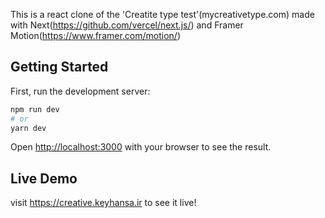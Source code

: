 This is a react clone of the 'Creatite type test'(mycreativetype.com) made with Next(https://github.com/vercel/next.js/) and Framer Motion(https://www.framer.com/motion/)

## Getting Started

First, run the development server:

```bash
npm run dev
# or
yarn dev
```

Open [http://localhost:3000](http://localhost:3000) with your browser to see the result.

## Live Demo

visit https://creative.keyhansa.ir to see it live!
